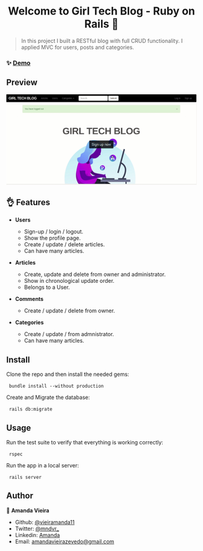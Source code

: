 <h1 align="center">Welcome to Girl Tech Blog - Ruby on Rails 👋</h1>

> In this project I built a RESTful blog with full CRUD functionality. I applied MVC for users, posts and categories. 


### ✨ [Demo](https://girl-tech-blog.herokuapp.com/)

## Preview

![](girl-tech-blog.gif)

## 👌 Features

- **Users**
  - Sign-up / login / logout.
  - Show the profile page.
  - Create / update / delete articles.
  - Can have many articles.

- **Articles**
  - Create, update and delete from owner and administrator.
  - Show in chronological update order.
  - Belongs to a User.

- **Comments**
  - Create / update / delete from owner.
  
  
- **Categories**
  - Create / update / from admnistrator.
  - Can have many articles.
  
## Install

Clone the repo and then install the needed gems:

```console
 bundle install --without production
```

Create and Migrate the database:

```console
 rails db:migrate
```

## Usage

Run the test suite to verify that everything is working correctly:

```console
 rspec
```

Run the app in a local server:

```console
 rails server
```


## Author

👤 **Amanda Vieira**

- Github: [@vieiramanda11](https://github.com/vieiramanda11)
- Twitter: [@mndvr_](https://twitter.com/mndvr_)
- Linkedin: [Amanda](https://www.linkedin.com/in/amandavieira23/)
- Email: [amandavieirazevedo@gmail.com]()
